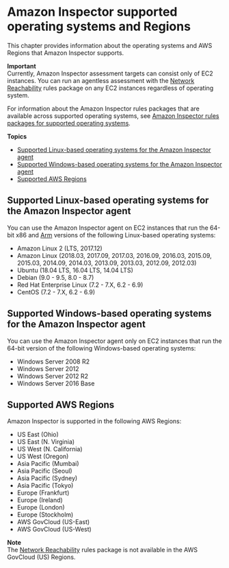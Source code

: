 # Amazon Inspector supported operating systems and Regions<a name="inspector_supported_os_regions"></a>

This chapter provides information about the operating systems and AWS Regions that Amazon Inspector supports\.

**Important**  
Currently, Amazon Inspector assessment targets can consist only of EC2 instances\. You can run an agentless assessment with the [Network Reachability](inspector_network-reachability.md) rules package on any EC2 instances regardless of operating system\.

For information about the Amazon Inspector rules packages that are available across supported operating systems, see [Amazon Inspector rules packages for supported operating systems](inspector_rule-packages_across_os.md)\.

**Topics**
+ [Supported Linux\-based operating systems for the Amazon Inspector agent](#inspector_supported-linux-os)
+ [Supported Windows\-based operating systems for the Amazon Inspector agent](#inspector_supported-win-os)
+ [Supported AWS Regions](#inspector_supported-regions)

## Supported Linux\-based operating systems for the Amazon Inspector agent<a name="inspector_supported-linux-os"></a>

You can use the Amazon Inspector agent on EC2 instances that run the 64\-bit x86 and [Arm](https://aws.amazon.com/ec2/instance-types/a1/) versions of the following Linux\-based operating systems:
+ Amazon Linux 2 \(LTS, 2017\.12\)
+ Amazon Linux \(2018\.03, 2017\.09, 2017\.03, 2016\.09, 2016\.03, 2015\.09, 2015\.03, 2014\.09, 2014\.03, 2013\.09, 2013\.03, 2012\.09, 2012\.03\)
+ Ubuntu \(18\.04 LTS, 16\.04 LTS, 14\.04 LTS\)
+ Debian \(9\.0 \- 9\.5, 8\.0 \- 8\.7\)
+ Red Hat Enterprise Linux \(7\.2 \- 7\.X, 6\.2 \- 6\.9\)
+ CentOS \(7\.2 \- 7\.X, 6\.2 \- 6\.9\)

## Supported Windows\-based operating systems for the Amazon Inspector agent<a name="inspector_supported-win-os"></a>

You can use the Amazon Inspector agent only on EC2 instances that run the 64\-bit version of the following Windows\-based operating systems:
+ Windows Server 2008 R2
+ Windows Server 2012
+ Windows Server 2012 R2
+ Windows Server 2016 Base

## Supported AWS Regions<a name="inspector_supported-regions"></a>

Amazon Inspector is supported in the following AWS Regions:
+ US East \(Ohio\)
+ US East \(N\. Virginia\)
+ US West \(N\. California\)
+ US West \(Oregon\)
+ Asia Pacific \(Mumbai\)
+ Asia Pacific \(Seoul\)
+ Asia Pacific \(Sydney\)
+ Asia Pacific \(Tokyo\)
+ Europe \(Frankfurt\)
+ Europe \(Ireland\)
+ Europe \(London\)
+ Europe \(Stockholm\)
+ AWS GovCloud \(US\-East\)
+ AWS GovCloud \(US\-West\)

**Note**  
The [Network Reachability](inspector_network-reachability.md) rules package is not available in the AWS GovCloud \(US\) Regions\.